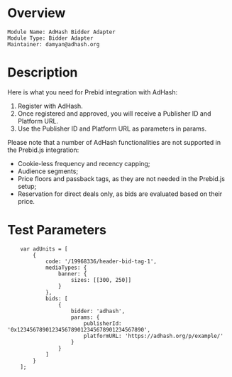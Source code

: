 # Overview

```
Module Name: AdHash Bidder Adapter
Module Type: Bidder Adapter
Maintainer: damyan@adhash.org
```

# Description

Here is what you need for Prebid integration with AdHash:
1. Register with AdHash.
2. Once registered and approved, you will receive a Publisher ID and Platform URL.
3. Use the Publisher ID and Platform URL as parameters in params.

Please note that a number of AdHash functionalities are not supported in the Prebid.js integration:
* Cookie-less frequency and recency capping;
* Audience segments;
* Price floors and passback tags, as they are not needed in the Prebid.js setup;
* Reservation for direct deals only, as bids are evaluated based on their price.

# Test Parameters
```
    var adUnits = [
        {
            code: '/19968336/header-bid-tag-1',
            mediaTypes: {
                banner: {
                    sizes: [[300, 250]]
                }
            },
            bids: [
                {
                    bidder: 'adhash',
                    params: {
                        publisherId: '0x1234567890123456789012345678901234567890',
                        platformURL: 'https://adhash.org/p/example/'
                    }
                }
            ]
        }
    ];
```